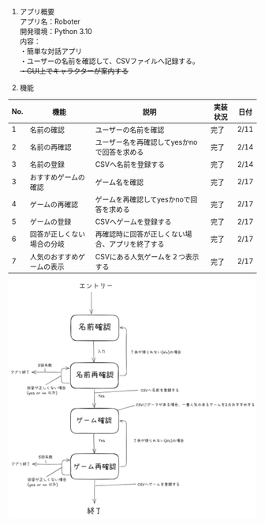 1. アプリ概要 \
アプリ名：Roboter \
開発環境：Python 3.10 \
内容： \
・簡単な対話アプリ \
・ユーザーの名前を確認して、CSVファイルへ記録する。 \
~~・GUI上でキャラクターが案内する~~

2. 機能

| No. | 機能            | 説明                  | 実装状況 | 日付   |
|-----|---------------|---------------------|------|------|
| 1   | 名前の確認         | ユーザーの名前を確認          | 完了   | 2/11 |
| 2   | 名前の再確認        | ユーザー名を再確認してyesかnoで回答を求める | 完了   | 2/14 |
| 3   | 名前の登録         | CSVへ名前を登録する         | 完了   | 2/14 |
| 3   | おすすめゲームの確認    | ゲーム名を確認             | 完了  | 2/17 |
| 4   | ゲームの再確認       | ゲームを再確認してyesかnoで回答を求める | 完了   | 2/17     |
| 5   | ゲームの登録        | CSVへゲームを登録する        | 完了   | 2/17     |
| 6   | 回答が正しくない場合の分岐 | 再確認時に回答が正しくない場合、アプリを終了する | 完了  |  2/17    |
| 7   | 人気のおすすめゲームの表示 | CSVにある人気ゲームを２つ表示する  | 完了  | 2/17     |

![フローチャート](flowchart/roboter_flow.png)
